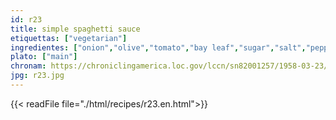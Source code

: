 ```yaml
---
id: r23
title: simple spaghetti sauce
etiquettas: ["vegetarian"]
ingredientes: ["onion","olive","tomato","bay leaf","sugar","salt","pepper"]
plato: ["main"]
chronam: https://chroniclingamerica.loc.gov/lccn/sn82001257/1958-03-23/ed-1/seq-5/
jpg: r23.jpg
---
```


{{< readFile file="./html/recipes/r23.en.html">}}